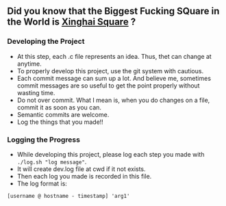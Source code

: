 ## Did you know that the Biggest Fucking SQuare in the World is [Xinghai Square](https://en.wikipedia.org/wiki/Xinghai_Square) ?

### Developing the Project
- At this step, each .c file represents an idea. Thus, thet can change at anytime.
- To properly develop this project, use the git system with cautious.
- Each commit message can sum up a lot. And believe me, sometimes commit messages are so useful to get the point properly without wasting time.
- Do not over commit. What I mean is, when you do changes on a file, commit it as soon as you can.
- Semantic commits are welcome.
- Log the things that you made!!

### Logging the Progress
- While developing this project, please log each step you made with ```./log.sh "log message"```.
- It will create dev.log file at cwd if it not exists.
- Then each log you made is recorded in this file.
- The log format is:
```
[username @ hostname - timestamp] 'arg1'
```

